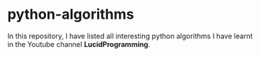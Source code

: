 # python-algorithms

In this repository, I have listed all interesting python algorithms I have learnt in the Youtube channel **LucidProgramming**.

